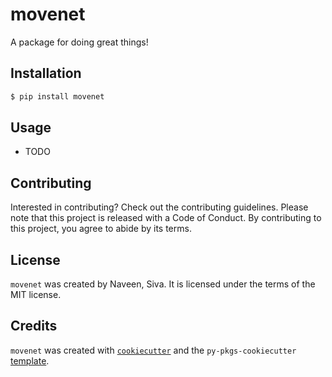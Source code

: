 # movenet

A package for doing great things!

## Installation

```bash
$ pip install movenet
```

## Usage

- TODO

## Contributing

Interested in contributing? Check out the contributing guidelines. Please note that this project is released with a Code of Conduct. By contributing to this project, you agree to abide by its terms.

## License

`movenet` was created by Naveen, Siva. It is licensed under the terms of the MIT license.

## Credits

`movenet` was created with [`cookiecutter`](https://cookiecutter.readthedocs.io/en/latest/) and the `py-pkgs-cookiecutter` [template](https://github.com/py-pkgs/py-pkgs-cookiecutter).
